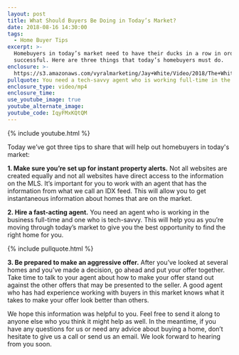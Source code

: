 ```yaml
---
layout: post
title: What Should Buyers Be Doing in Today’s Market?
date: 2018-08-16 14:30:00
tags:
  - Home Buyer Tips
excerpt: >-
  Homebuyers in today’s market need to have their ducks in a row in order to be
  successful. Here are three things that today’s homebuyers must do.
enclosure: >-
  https://s3.amazonaws.com/vyralmarketing/Jay+White/Video/2018/The+White+Group+%257C+What+Should+Buyers+Be+Doing+in+Todays+Market%253F.mp4
pullquote: You need a tech-savvy agent who is working full-time in the business.
enclosure_type: video/mp4
enclosure_time:
use_youtube_image: true
youtube_alternate_image:
youtube_code: IqyFMxKQtQM
---
```


{% include youtube.html %}

Today we’ve got three tips to share that will help out homebuyers in today's market:

**1. Make sure you’re set up for instant property alerts.** Not all websites are created equally and not all websites have direct access to the information on the MLS. It’s important for you to work with an agent that has the information from what we call an IDX feed. This will allow you to get instantaneous information about homes that are on the market.

**2. Hire a fast-acting agent.** You need an agent who is working in the business full-time and one who is tech-savvy. This will help you as you’re moving through today’s market to give you the best opportunity to find the right home for you.

{% include pullquote.html %}

**3. Be prepared to make an aggressive offer.** After you’ve looked at several homes and you’ve made a decision, go ahead and put your offer together. Take time to talk to your agent about how to make your offer stand out against the other offers that may be presented to the seller. A good agent who has had experience working with buyers in this market knows what it takes to make your offer look better than others.

We hope this information was helpful to you. Feel free to send it along to anyone else who you think it might help as well. In the meantime, if you have any questions for us or need any advice about buying a home, don’t hesitate to give us a call or send us an email. We look forward to hearing from you soon.
